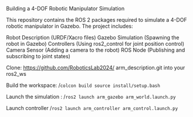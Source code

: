 Building a 4-DOF Robotic Manipulator Simulation

This repository contains the ROS 2 packages required to simulate a 4-DOF robotic manipulator in Gazebo. The project includes:

Robot Description (URDF/Xacro files)
Gazebo Simulation (Spawning the robot in Gazebo)
Controllers (Using ros2_control for joint position control)
Camera Sensor (Adding a camera to the robot)
ROS Node (Publishing and subscribing to joint states)


Clone: https://github.com/RoboticsLab2024/
 arm_description.git into your ros2_ws 

 Build the workspace:
/`colcon build
source install/setup.bash
`

Launch the simulation : 
/`ros2 launch arm_gazebo arm_world.launch.py
`

Launch controller 
/`ros2 launch arm_controller arm_control.launch.py`